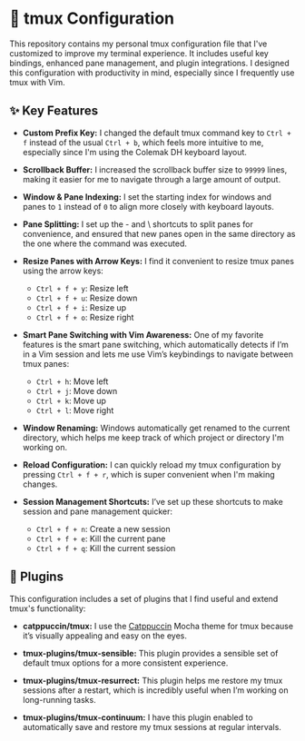 # :wrench: tmux Configuration

This repository contains my personal tmux configuration file that I've
customized to improve my terminal experience. It includes useful key
bindings, enhanced pane management, and plugin integrations. I designed
this configuration with productivity in mind, especially since I
frequently use tmux with Vim.

## :sparkles: Key Features

- **Custom Prefix Key:**
  I changed the default tmux command key to `Ctrl + f` instead of the usual
`Ctrl + b`, which feels more intuitive to me, especially since I'm using the
Colemak DH keyboard layout.

- **Scrollback Buffer:**
  I increased the scrollback buffer size to `99999` lines, making it easier for me to navigate through a large amount of output.

- **Window & Pane Indexing:**
  I set the starting index for windows and panes to `1` instead of `0` to align more closely with keyboard layouts.

- **Pane Splitting:**
  I set up the - and \ shortcuts to split panes for convenience, and ensured that new panes open in the same directory as the one where the command was executed.

- **Resize Panes with Arrow Keys:**
  I find it convenient to resize tmux panes using the arrow keys:
  - `Ctrl + f + y`: Resize left
  - `Ctrl + f + u`: Resize down
  - `Ctrl + f + i`: Resize up
  - `Ctrl + f + o`: Resize right

- **Smart Pane Switching with Vim Awareness:**
  One of my favorite features is the smart pane switching, which automatically detects if I’m in a Vim session and lets me use Vim’s keybindings to navigate between tmux panes:
  - `Ctrl + h`: Move left
  - `Ctrl + j`: Move down
  - `Ctrl + k`: Move up
  - `Ctrl + l`: Move right

- **Window Renaming:**
  Windows automatically get renamed to the current directory, which helps me keep track of which project or directory I'm working on.

- **Reload Configuration:**
  I can quickly reload my tmux configuration by pressing `Ctrl + f + r`, which is super convenient when I'm making changes.

- **Session Management Shortcuts:**
  I’ve set up these shortcuts to make session and pane management quicker:
  - `Ctrl + f + n`: Create a new session
  - `Ctrl + f + e`: Kill the current pane
  - `Ctrl + f + q`: Kill the current session

## :electric_plug: Plugins

This configuration includes a set of plugins that I find useful and extend tmux's functionality:

- **catppuccin/tmux:**
  I use the [Catppuccin](https://github.com/catppuccin/tmux) Mocha theme for tmux because it’s visually appealing and easy on the eyes.

- **tmux-plugins/tmux-sensible:**
  This plugin provides a sensible set of default tmux options for a more consistent experience.

- **tmux-plugins/tmux-resurrect:**
  This plugin helps me restore my tmux sessions after a restart, which is incredibly useful when I’m working on long-running tasks.

- **tmux-plugins/tmux-continuum:**
  I have this plugin enabled to automatically save and restore my tmux sessions at regular intervals.
